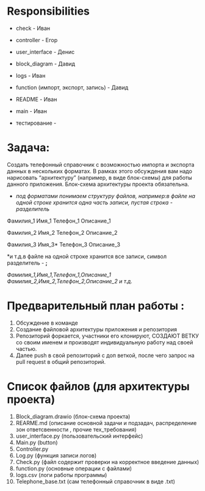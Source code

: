 # Responsibilities
* check - Иван
* controller - Егор
* user_interface - Денис
* block_diagram - Давид
* logs - Иван
* function (импорт, экспорт, запись) - Давид
* README - Иван
* main - Иван

* тестирование - 

# Задача:
Создать телефонный справочник с возможностью импорта и экспорта данных в нескольких форматах.
В рамках этого обсуждения вам надо нарисовать “архитектуру” (например, в виде блок-схемы) для работы данного приложения. Блок-схема архитектуры проекта обязательна.

- *под форматами понимаем структуру файлов, например:в файле на одной строке хранится одна часть записи, пустая строка - разделитель*
    
Фамилия_1
Имя_1
Телефон_1
Описание_1
    
Фамилия_2
Имя_2
Телефон_2
Описание_2
    
Фамилия_3
Имя_3*
Телефон_3
Описание_3
    
*и т.д.в файле на одной строке хранится все записи, символ разделитель - **;**
    
*Фамилия_1,Имя_1,Телефон_1,Описание_1*
*Фамилия_2,Имя_2,Телефон_2,Описание_2*
*и т.д.*


# Предварительный план работы :
1. Обсуждение в команде
2. Создание файловой архитектуры приложения и репозитория
3. Репозиторий форкается, участники его клонируют, СОЗДАЮТ ВЕТКУ со своим именем и производят индивидуальную работу над своей частью.
4. Далее push в свой репозиторий с доп веткой, после чего запрос на pull request в общий репозиторий.

# Список файлов (для архитектуры проекта)
1. Block_diagram.drawio (блок-схема проекта)
2. REARME.md (описание основной задачи и подзадач, распределение зон ответсвенности , прочие тех_требования)
3. user_interface.py (пользовательский интерфейс)
4. Main.py (button)
5. Controller.py
6. Log.py (функция записи логов)
7. Check.py (файл содержит проверки на корректное введение данных)
8. function.py (основные операции с файлами)
9. logs.csv (логи работы программы)
10. Telephone_base.txt (сам телефонный справочник в виде .txt)

